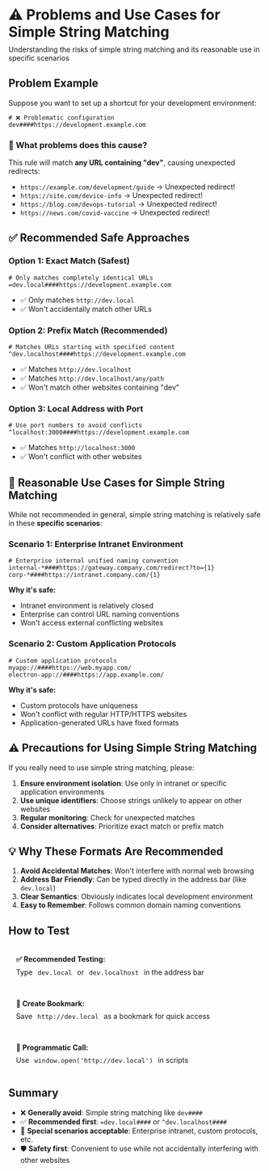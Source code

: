 # ⚠️ Problems and Use Cases for Simple String Matching
<p class="description">Understanding the risks of simple string matching and its reasonable use in specific scenarios</p>

## Problem Example

Suppose you want to set up a shortcut for your development environment:

```
# ❌ Problematic configuration
dev####https://development.example.com
```

### 🚨 What problems does this cause?

This rule will match **any URL containing "dev"**, causing unexpected redirects:

- `https://example.com/development/guide` → Unexpected redirect!
- `https://site.com/device-info` → Unexpected redirect!  
- `https://blog.com/devops-tutorial` → Unexpected redirect!
- `https://news.com/covid-vaccine` → Unexpected redirect!

## ✅ Recommended Safe Approaches

### Option 1: Exact Match (Safest)
```
# Only matches completely identical URLs
=dev.local####https://development.example.com
```
- ✅ Only matches `http://dev.local`
- ✅ Won't accidentally match other URLs

### Option 2: Prefix Match (Recommended)
```
# Matches URLs starting with specified content
^dev.localhost####https://development.example.com
```
- ✅ Matches `http://dev.localhost`
- ✅ Matches `http://dev.localhost/any/path`
- ✅ Won't match other websites containing "dev"

### Option 3: Local Address with Port
```
# Use port numbers to avoid conflicts
^localhost:3000####https://development.example.com
```
- ✅ Matches `http://localhost:3000`
- ✅ Won't conflict with other websites

## 🎯 Reasonable Use Cases for Simple String Matching

While not recommended in general, simple string matching is relatively safe in these **specific scenarios**:

### Scenario 1: Enterprise Intranet Environment
```
# Enterprise internal unified naming convention
internal-*####https://gateway.company.com/redirect?to={1}
corp-*####https://intranet.company.com/{1}
```
**Why it's safe:**
- Intranet environment is relatively closed
- Enterprise can control URL naming conventions
- Won't access external conflicting websites

### Scenario 2: Custom Application Protocols
```
# Custom application protocols
myapp://####https://web.myapp.com/
electron-app://####https://app.example.com/
```
**Why it's safe:**
- Custom protocols have uniqueness
- Won't conflict with regular HTTP/HTTPS websites
- Application-generated URLs have fixed formats

## ⚠️ Precautions for Using Simple String Matching

If you really need to use simple string matching, please:

1. **Ensure environment isolation**: Use only in intranet or specific application environments
2. **Use unique identifiers**: Choose strings unlikely to appear on other websites
3. **Regular monitoring**: Check for unexpected matches
4. **Consider alternatives**: Prioritize exact match or prefix match

## 💡 Why These Formats Are Recommended

1. **Avoid Accidental Matches**: Won't interfere with normal web browsing
2. **Address Bar Friendly**: Can be typed directly in the address bar (like `dev.local`)
3. **Clear Semantics**: Obviously indicates local development environment
4. **Easy to Remember**: Follows common domain naming conventions

## How to Test

<div class="test-links">
  <div class="test-link">
    <strong>✅ Recommended Testing:</strong>
    <span>Type <code>dev.local</code> or <code>dev.localhost</code> in the address bar</span>
  </div>
  <div class="test-link">
    <strong>📝 Create Bookmark:</strong>
    <span>Save <code>http://dev.local</code> as a bookmark for quick access</span>
  </div>
  <div class="test-link">
    <strong>🔧 Programmatic Call:</strong>
    <span>Use <code>window.open('http://dev.local')</code> in scripts</span>
  </div>
</div>

## Summary

- ❌ **Generally avoid**: Simple string matching like `dev####`
- ✅ **Recommended first**: `=dev.local####` or `^dev.localhost####`
- 🎯 **Special scenarios acceptable**: Enterprise intranet, custom protocols, etc.
- 🛡️ **Safety first**: Convenient to use while not accidentally interfering with other websites

<style>
.description {
  color: var(--vp-c-text-2);
  margin-top: -10px;
  margin-bottom: 20px;
}
.test-links {
  display: flex;
  flex-direction: column;
  gap: 15px;
  margin-top: 20px;
}
.test-link {
  background: var(--vp-c-bg-soft);
  padding: 15px;
  border-radius: 10px;
  border: 1px solid var(--vp-c-divider);
}
.test-link strong {
  color: var(--vp-c-brand-1);
  display: block;
  margin-bottom: 8px;
}
.test-link code {
  background: var(--vp-c-code-bg);
  padding: 2px 6px;
  border-radius: 4px;
  font-size: 0.9em;
  color: var(--vp-c-code);
}
.test-link a {
  font-weight: 600;
}
</style> 